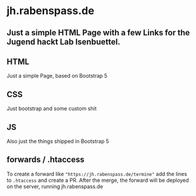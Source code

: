 # jh.rabenspass.de
## Just a simple HTML Page with a few Links for the Jugend hackt Lab Isenbuettel.

## HTML
Just a simple Page, based on Bootstrap 5

## CSS
Just bootstrap and some custom shit

## JS
Also just the things shipped in Bootstrap 5

## forwards / .htaccess

To create a forward like `"https://jh.rabenspass.de/termine"` add the lines to `.htaccess` and create a PR.
After the merge, the forward will be deployed on the server, running jh.rabenspass.de